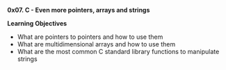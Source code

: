**0x07. C - Even more pointers, arrays and strings**

**Learning Objectives**

* What are pointers to pointers and how to use them
* What are multidimensional arrays and how to use them
* What are the most common C standard library functions to manipulate strings
